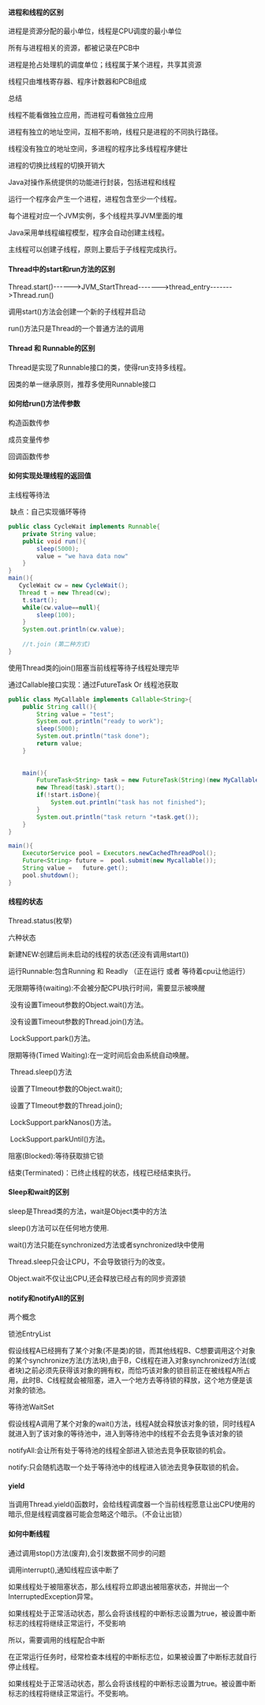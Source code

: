 #### 进程和线程的区别

进程是资源分配的最小单位，线程是CPU调度的最小单位 

所有与进程相关的资源，都被记录在PCB中

进程是抢占处理机的调度单位；线程属于某个进程，共享其资源

线程只由堆栈寄存器、程序计数器和PCB组成

总结

   线程不能看做独立应用，而进程可看做独立应用

   进程有独立的地址空间，互相不影响，线程只是进程的不同执行路径。

   线程没有独立的地址空间，多进程的程序比多线程程序健壮

   进程的切换比线程的切换开销大

Java对操作系统提供的功能进行封装，包括进程和线程

运行一个程序会产生一个进程，进程包含至少一个线程。

每个进程对应一个JVM实例，多个线程共享JVM里面的堆

Java采用单线程编程模型，程序会自动创建主线程。

主线程可以创建子线程，原则上要后于子线程完成执行。

#### Thread中的start和run方法的区别

 Thread.start()------>JVM_StartThread------->thread_entry------->Thread.run()

调用start()方法会创建一个新的子线程并启动

run()方法只是Thread的一个普通方法的调用

#### Thread 和 Runnable的区别

 Thread是实现了Runnable接口的类，使得run支持多线程。

 因类的单一继承原则，推荐多使用Runnable接口

#### 如何给run()方法传参数

  构造函数传参

  成员变量传参

  回调函数传参

#### 如何实现处理线程的返回值

  主线程等待法 

​     缺点：自己实现循环等待

```java
public class CycleWait implements Runnable{
    private String value;
    public void run(){
        sleep(5000);
        value = "we hava data now"
    }
}
main(){
   CycleWait cw = new CycleWait();
   Thread t = new Thread(cw);
    t.start();
    while(cw.value==null){
        sleep(100);
    }
    System.out.println(cw.value);
    
    //t.join (第二种方式)
}
```

  使用Thread类的join()阻塞当前线程等待子线程处理完毕

 通过Callable接口实现：通过FutureTask Or 线程池获取

```java
public class MyCallable implements Callable<String>{
    public String call(){
        String value = "test";
        System.out.println("ready to work");
        sleep(5000);
        System.out.println("task done");
        return value;
    }
    
    
    main(){
        FutureTask<String> task = new FutureTask(String)(new MyCallable());
        new Thread(task).start();
        if(!start.isDone){
            System.out.println("task has not finished");
        }
        System.out.println("task return "+task.get());
    }
}
```

```java
main(){
    ExecutorService pool = Executors.newCachedThreadPool();
    Future<String> future =  pool.submit(new Mycallable());
    String value =   future.get();
    pool.shutdown();
}
```

#### 线程的状态

Thread.status(枚举)

六种状态

   新建NEW:创建后尚未启动的线程的状态(还没有调用start())

   运行Runnable:包含Running 和 Readly  （正在运行 或者 等待着cpu让他运行）

   无限期等待(waiting):不会被分配CPU执行时间，需要显示被唤醒

​       没有设置Timeout参数的Object.wait()方法。

​       没有设置Timeout参数的Thread.join()方法。

​       LockSupport.park()方法。

  限期等待(Timed Waiting):在一定时间后会由系统自动唤醒。

​      Thread.sleep()方法

​      设置了TImeout参数的Object.wait();

​      设置了TImeout参数的Thread.join();

​      LockSupport.parkNanos()方法。

​      LockSupport.parkUntil()方法。

  阻塞(Blocked):等待获取排它锁

  结束(Terminated)：已终止线程的状态，线程已经结束执行。

#### Sleep和wait的区别

  sleep是Thread类的方法，wait是Object类中的方法

  sleep()方法可以在任何地方使用.

  wait()方法只能在synchronized方法或者synchronized块中使用

  Thread.sleep只会让CPU，不会导致锁行为的改变。

  Object.wait不仅让出CPU,还会释放已经占有的同步资源锁

#### notify和notifyAll的区别

  两个概念

 锁池EntryList

​    假设线程A已经拥有了某个对象(不是类)的锁，而其他线程B、C想要调用这个对象的某个synchronize方法(方法块),由于B，C线程在进入对象synchronized方法(或者块)之前必须先获得该对象的拥有权，而恰巧该对象的锁目前正在被线程A所占用，此时B、C线程就会被阻塞，进入一个地方去等待锁的释放，这个地方便是该对象的锁池。

 等待池WaitSet

​     假设线程A调用了某个对象的wait()方法，线程A就会释放该对象的锁，同时线程A就进入到了该对象的等待池中，进入到等待池中的线程不会去竞争该对象的锁

notifyAll:会让所有处于等待池的线程全部进入锁池去竞争获取锁的机会。

notify:只会随机选取一个处于等待池中的线程进入锁池去竞争获取锁的机会。

#### yield

   当调用Thread.yield()函数时，会给线程调度器一个当前线程愿意让出CPU使用的暗示,但是线程调度器可能会忽略这个暗示。（不会让出锁）

#### 如何中断线程

   通过调用stop()方法(废弃),会引发数据不同步的问题

   

   调用interrupt(),通知线程应该中断了

​    如果线程处于被阻塞状态，那么线程将立即退出被阻塞状态，并抛出一个InterruptedException异常。

​    如果线程处于正常活动状态，那么会将该线程的中断标志设置为true，被设置中断标志的线程将继续正常运行，不受影响

   所以，需要调用的线程配合中断

   在正常运行任务时，经常检查本线程的中断标志位，如果被设置了中断标志就自行停止线程。

   如果线程处于正常活动状态，那么会将该线程的中断标志设置为true。被设置中断标志的线程将继续正常运行。不受影响。